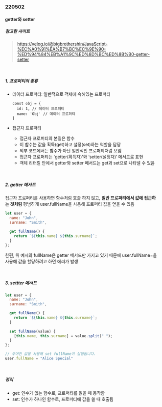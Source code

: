 ### 220502

#### getter와 setter

##### 참고한 사이트

> https://velog.io/@bigbrothershin/JavaScript-%EC%A0%91%EA%B7%BC%EC%9E%90-%ED%94%84%EB%A1%9C%ED%8D%BC%ED%8B%B0-getter-setter

<br>

##### 1. 프로퍼티의 종류

- 데이터 프로퍼티: 일반적으로 객체에 속해있는 프로퍼티

  ```
  const obj = {
    id: 1, // 데이터 프로퍼티
    name: 'Obj' // 데이터 프로퍼티
  }
  ```

- 접근자 프로퍼티

  - 접근자 프로퍼티의 본질은 함수
  - 이 함수는 값을 획득(get)하고 설정(set)하는 역할을 담당
  - 외부 코드에서는 함수가 아닌 일반적인 프로퍼티처럼 보임
  - 접근자 프로퍼티는 'getter(획득자)'와 ‘setter(설정자)’ 메서드로 표현
  - 객체 리터럴 안에서 getter와 setter 메서드는 get과 set으로 나타낼 수 있음

<br>

##### 2. getter 메서드

접근자 프로퍼티를 사용하면 함수처럼 호출 하지 않고, **일반 프로퍼티에서 값에 접근하는 것처럼** 평범하게 user.fullName을 사용해 프로퍼티 값을 얻을 수 있음

```javascript
let user = {
  name: "John",
  surname: "Smith",

  get fullName() {
    return `${this.name} ${this.surname}`;
  }
};
```

한편, 위 예시의 fullName은 getter 메서드만 가지고 있기 때문에 user.fullName=을 사용해 값을 할당하려고 하면 에러가 발생

<br>

##### 3. settter 메서드

```javascript
let user = {
  name: "John",
  surname: "Smith",

  get fullName() {
    return `${this.name} ${this.surname}`;
  }
  
  set fullName(value) {
    [this.name, this.surname] = value.split(" ");
  }
};

// 주어진 값을 사용해 set fullName이 실행됩니다.
user.fullName = "Alice Special"
```

<br>

##### 정리

- get: 인수가 없는 함수로, 프로퍼티를 읽을 때 동작함
- set: 인수가 하나인 함수로, 프로퍼티에 값을 쓸 때 호출됨